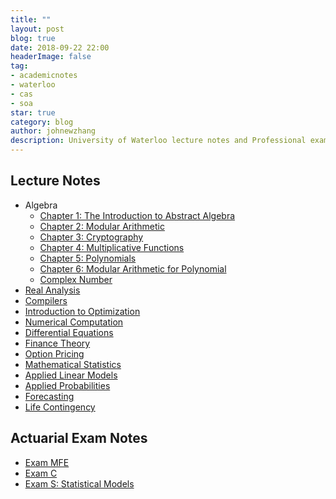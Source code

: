 ```yaml
---
title: ""
layout: post
blog: true
date: 2018-09-22 22:00
headerImage: false
tag:
- academicnotes
- waterloo
- cas
- soa
star: true
category: blog
author: johnewzhang
description: University of Waterloo lecture notes and Professional exam notes
---
```


<h2>Lecture Notes</h2>

<ul>
	<li>Algebra
      <ul>
      <li><a href="http://WizardKingZ.github.io/assets/pdfs/Algebra Notes/Algebra Notes .pdf">Chapter 1: The Introduction to Abstract Algebra</a></li>
      <li><a href="http://WizardKingZ.github.io/assets/pdfs/Algebra Notes/Algebra Notes 2.pdf">Chapter 2: Modular Arithmetic</a></li>
      <li><a href="http://WizardKingZ.github.io/assets/pdfs/Algebra Notes/Algebra Notes 3.pdf">Chapter 3: Cryptography</a></li>
      <li><a href="http://WizardKingZ.github.io/assets/pdfs/Algebra Notes/Algebra Notes 4.pdf">Chapter 4: Multiplicative Functions</a></li>
      <li><a href="http://WizardKingZ.github.io/assets/pdfs/Algebra Notes/Algebra Notes 5.pdf">Chapter 5: Polynomials</a></li>
      <li><a href="http://WizardKingZ.github.io/assets/pdfs/Algebra Notes/Algebra Notes 6.pdf">Chapter 6: Modular Arithmetic for Polynomial</a></li>
      <li><a href="http://WizardKingZ.github.io/assets/pdfs/Algebra Notes/Complex Number.pdf">Complex Number</a></li>
    </ul></li>
  <li><a href="http://WizardKingZ.github.io/assets/pdfs/MATH_351_note.pdf">Real Analysis</a></li>
  <li><a href="http://WizardKingZ.github.io/assets/pdfs/CS 241 Note.pdf">Compilers</a></li>
  <li><a href="http://WizardKingZ.github.io/assets/pdfs/CO_255_notes.pdf">Introduction to Optimization</a></li>
	<li><a href="http://WizardKingZ.github.io/assets/pdfs/AMATH242_notes.pdf">Numerical Computation</a></li>
	<li><a href="http://WizardKingZ.github.io/assets/pdfs/AMATH_350_notes.pdf">Differential Equations</a></li>
	<li><a href="http://WizardKingZ.github.io/assets/pdfs/ACTSC372_notes.pdf">Finance Theory</a></li>
	<li><a href="http://WizardKingZ.github.io/assets/pdfs/ACTSC_446_notes.pdf">Option Pricing</a></li>
  <li><a href="http://WizardKingZ.github.io/assets/pdfs/STAT_330_notes.pdf">Mathematical Statistics</a></li>
  <li><a href="http://WizardKingZ.github.io/assets/pdfs/STAT_331_notes.pdf">Applied Linear Models</a></li>
  <li><a href="http://WizardKingZ.github.io/assets/pdfs/STAT_333_notes.pdf">Applied Probabilities</a></li>
  <li><a href="http://WizardKingZ.github.io/assets/pdfs/STAT_443_notes.pdf">Forecasting</a></li>
	<li><a href="http://WizardKingZ.github.io/assets/pdfs/ACTSC_331_notes.pdf">Life Contingency</a></li>
	
</ul>

<h2>Actuarial Exam Notes</h2>

<ul>
  <li><a href="http://WizardKingZ.github.io/assets/pdfs/Study_notes_for_MFE.pdf">Exam MFE</a></li>
	<li><a href="http://WizardKingZ.github.io/assets/pdfs/Study_notes_for_C.pdf">Exam C</a></li>
	<li><a href="http://WizardKingZ.github.io/assets/pdfs/exam_s_study_note.pdf">Exam S: Statistical Models</a></li>
</ul>
